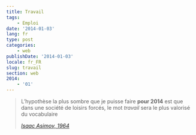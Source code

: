 ```yaml
---
title: Travail
tags:
    - Emploi
date: '2014-01-03'
lang: fr
type: post
categories:
    - web
publishDate: '2014-01-03'
locale: fr_FR
slug: travail
section: web
2014:
    - '01'
---
```


> L’hypothèse la plus sombre que je puisse faire **pour 2014** est que dans une société de loisirs forcés, le mot _travail_ sera le plus valorisé du vocabulaire  
>
> <cite>[Isaac Asimov, 1964](http://www.framablog.org/index.php/post/2013/08/29/asimov-2014 "Comment Isaac Asimov voyait 2014 en 1964")</cite>
